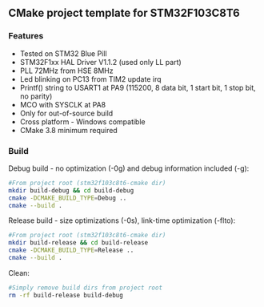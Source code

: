 ## CMake project template for STM32F103C8T6

### Features

* Tested on STM32 Blue Pill
* STM32F1xx HAL Driver V1.1.2 (used only LL part)
* PLL 72MHz from HSE 8MHz
* Led blinking on PC13 from TIM2 update irq
* Printf() string to USART1 at PA9 (115200, 8 data bit, 1 start bit, 1 stop bit, no parity)
* MCO with SYSCLK at PA8
* Only for out-of-source build
* Cross platform - Windows compatible
* CMake 3.8 minimum required

### Build

Debug build - no optimization (-0g) and debug information included (-g):
```bash
#From project root (stm32f103c8t6-cmake dir)
mkdir build-debug && cd build-debug
cmake -DCMAKE_BUILD_TYPE=Debug ..
cmake --build .
```

Release build - size optimizations (-0s), link-time optimization (-flto):
```bash
#From project root (stm32f103c8t6-cmake dir)
mkdir build-release && cd build-release
cmake -DCMAKE_BUILD_TYPE=Release ..
cmake --build .
```

Clean:
```bash
#Simply remove build dirs from project root
rm -rf build-release build-debug
```

